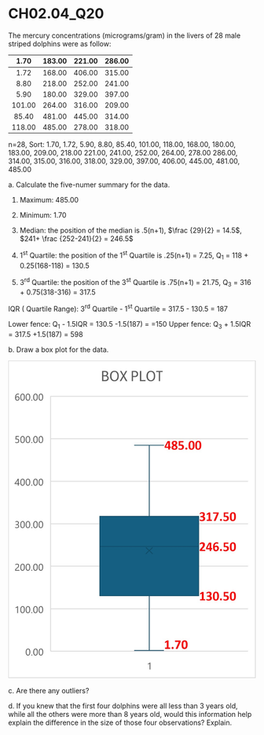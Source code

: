# CH02.04_Q20 #
The mercury concentrations (micrograms/gram) in the livers of 28 male striped dolphins were as follow:

| 1.70 | 183.00 | 221.00 | 286.00 |
|:----:|:------:|:------:|:------:|
| 1.72 | 168.00 | 406.00 | 315.00 |
| 8.80 | 218.00 | 252.00 | 241.00 |
| 5.90 | 180.00 | 329.00 | 397.00 |
|101.00 | 264.00 | 316.00 | 209.00 |
|85.40 | 481.00 | 445.00 | 314.00 |
|118.00 | 485.00 | 278.00 | 318.00 |

n=28, Sort: 1.70, 1.72, 5.90, 8.80, 85.40, 101.00, 118.00, 168.00, 180.00, 183.00, 209.00, 218.00 221.00, 241.00, 252.00, 264.00, 278.00 286.00, 314.00, 315.00, 316.00, 318.00, 329.00, 397.00, 406.00, 445.00, 481.00, 485.00


a. Calculate the five-numer summary for the data. 

1. Maximum: 485.00

2. Minimum: 1.70

3. Median: the position of the median is .5(n+1), $\frac {29}{2} = 14.5$, $241+ \frac {252-241}{2} = 246.5$

4. 1<sup>st</sup> Quartile: the position of the 1<sup>st</sup> Quartile is .25(n+1) = 7.25, Q<sub>1</sub> = 118 + 0.25(168-118) = 130.5

5. 3<sup>rd</sup> Quartile: the position of the 3<sup>st</sup> Quartile is .75(n+1) = 21.75, Q<sub>3</sub> = 316 + 0.75(318-316) = 317.5

IQR ( Quartile Range): 3<sup>rd</sup> Quartile - 1<sup>st</sup> Quartile = 317.5 - 130.5 = 187

Lower fence: Q<sub>1</sub> - 1.5IQR = 130.5 -1.5(187) = =150
Upper fence: Q<sub>3</sub> + 1.5IQR = 317.5 +1.5(187) = 598

b. Draw a box plot for the data.

![image](https://github.com/HWTeng-Teaching/202409-Stat/blob/main/HW0914/21_%E5%BE%90%E5%81%89%E5%B3%BB/CH02.04_Q20_b.jpg)

c. Are there any outliers?

d. If you knew that the first four dolphins were all less than 3 years old, while all the others were more than 8 years old, would this information help explain the difference in the size of those four observations? Explain.



